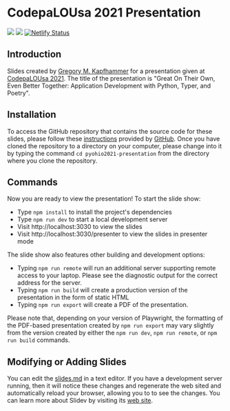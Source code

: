 # CodepaLOUsa 2021 Presentation

![](../../workflows/build/badge.svg) ![](../../workflows/release/badge.svg) [![Netlify Status](https://api.netlify.com/api/v1/badges/5dddd2ae-56ca-4047-a4f7-147059bb96f7/deploy-status)](https://app.netlify.com/sites/pyohio2021-presentation/deploys)

## Introduction

Slides created by [Gregory M. Kapfhammer](https://www.gregorykapfhammer.com/)
for a presentation given at [CodepaLOUsa
  2021](https://www.codepalousa.com/Default.aspx). The title of the
presentation is "Great On Their Own, Even Better Together: Application
Development with Python, Typer, and Poetry".

## Installation

To access the GitHub repository that contains the source code for these slides,
please follow these
[instructions](https://docs.github.com/en/github/creating-cloning-and-archiving-repositories/cloning-a-repository-from-github/cloning-a-repository)
provided by [GitHub](https://github.com/). Once you have cloned the repository
to a directory on your computer, please change into it by typing the command `cd
pyohio2021-presentation` from the directory where you clone the repository.

## Commands

Now you are ready to view the presentation! To start the slide show:

- Type `npm install` to install the project's dependencies
- Type `npm run dev` to start a local development server
- Visit http://localhost:3030 to view the slides
- Visit http://localhost:3030/presenter to view the slides in presenter mode

The slide show also features other building and development options:

- Typing `npm run remote` will run an additional server supporting remote access
  to your laptop. Please see the diagnostic output for the correct address for
  the server.
- Typing `npm run build` will create a production version of the presentation in
  the form of static HTML
- Typing `npm run export` will create a PDF of the presentation.

Please note that, depending on your version of Playwright, the formatting of the
PDF-based presentation created by `npm run export` may vary slightly from the
version created by either the `npm run dev`, `npm run remote`, or `npm run
build` commands.

## Modifying or Adding Slides

You can edit the [slides.md](./slides.md) in a text editor. If you have a
development server running, then it will notice these changes and regenerate the
web sited and automatically reload your browser, allowing you to to see the
changes. You can learn more about Slidev by visiting its [web
site](https://sli.dev/).
